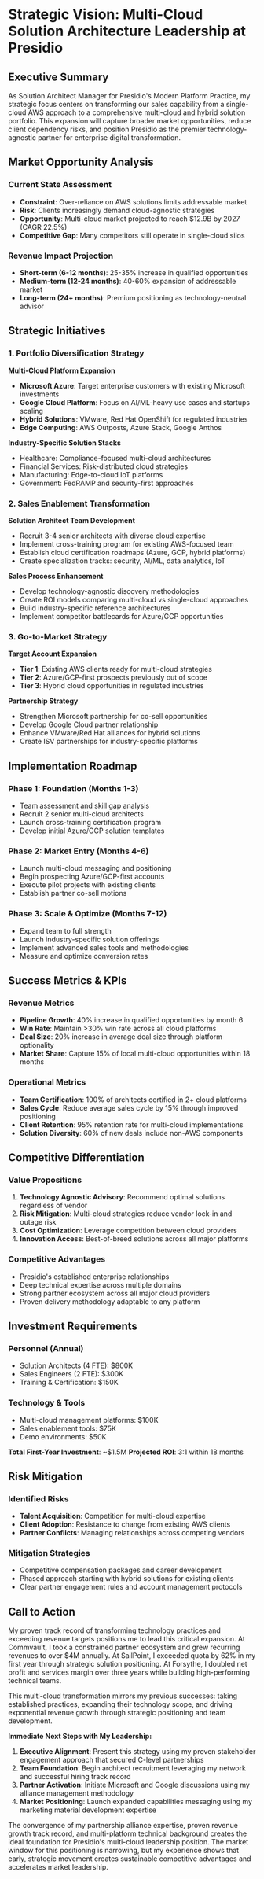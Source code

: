 # Strategic Vision: Multi-Cloud Solution Architecture Leadership at Presidio

## Executive Summary

As Solution Architect Manager for Presidio's Modern Platform Practice, my strategic focus centers on transforming our sales capability from a single-cloud AWS approach to a comprehensive multi-cloud and hybrid solution portfolio. This expansion will capture broader market opportunities, reduce client dependency risks, and position Presidio as the premier technology-agnostic partner for enterprise digital transformation.

## Market Opportunity Analysis

### Current State Assessment
- **Constraint**: Over-reliance on AWS solutions limits addressable market
- **Risk**: Clients increasingly demand cloud-agnostic strategies
- **Opportunity**: Multi-cloud market projected to reach $12.9B by 2027 (CAGR 22.5%)
- **Competitive Gap**: Many competitors still operate in single-cloud silos

### Revenue Impact Projection
- **Short-term (6-12 months)**: 25-35% increase in qualified opportunities
- **Medium-term (12-24 months)**: 40-60% expansion of addressable market
- **Long-term (24+ months)**: Premium positioning as technology-neutral advisor

## Strategic Initiatives

### 1. Portfolio Diversification Strategy

**Multi-Cloud Platform Expansion**
- **Microsoft Azure**: Target enterprise customers with existing Microsoft investments
- **Google Cloud Platform**: Focus on AI/ML-heavy use cases and startups scaling
- **Hybrid Solutions**: VMware, Red Hat OpenShift for regulated industries
- **Edge Computing**: AWS Outposts, Azure Stack, Google Anthos

**Industry-Specific Solution Stacks**
- Healthcare: Compliance-focused multi-cloud architectures
- Financial Services: Risk-distributed cloud strategies
- Manufacturing: Edge-to-cloud IoT platforms
- Government: FedRAMP and security-first approaches

### 2. Sales Enablement Transformation

**Solution Architect Team Development**
- Recruit 3-4 senior architects with diverse cloud expertise
- Implement cross-training program for existing AWS-focused team
- Establish cloud certification roadmaps (Azure, GCP, hybrid platforms)
- Create specialization tracks: security, AI/ML, data analytics, IoT

**Sales Process Enhancement**
- Develop technology-agnostic discovery methodologies
- Create ROI models comparing multi-cloud vs single-cloud approaches
- Build industry-specific reference architectures
- Implement competitor battlecards for Azure/GCP opportunities

### 3. Go-to-Market Strategy

**Target Account Expansion**
- **Tier 1**: Existing AWS clients ready for multi-cloud strategies
- **Tier 2**: Azure/GCP-first prospects previously out of scope
- **Tier 3**: Hybrid cloud opportunities in regulated industries

**Partnership Strategy**
- Strengthen Microsoft partnership for co-sell opportunities
- Develop Google Cloud partner relationship
- Enhance VMware/Red Hat alliances for hybrid solutions
- Create ISV partnerships for industry-specific platforms

## Implementation Roadmap

### Phase 1: Foundation (Months 1-3)
- Team assessment and skill gap analysis
- Recruit 2 senior multi-cloud architects
- Launch cross-training certification program
- Develop initial Azure/GCP solution templates

### Phase 2: Market Entry (Months 4-6)
- Launch multi-cloud messaging and positioning
- Begin prospecting Azure/GCP-first accounts
- Execute pilot projects with existing clients
- Establish partner co-sell motions

### Phase 3: Scale & Optimize (Months 7-12)
- Expand team to full strength
- Launch industry-specific solution offerings
- Implement advanced sales tools and methodologies
- Measure and optimize conversion rates

## Success Metrics & KPIs

### Revenue Metrics
- **Pipeline Growth**: 40% increase in qualified opportunities by month 6
- **Win Rate**: Maintain >30% win rate across all cloud platforms
- **Deal Size**: 20% increase in average deal size through platform optionality
- **Market Share**: Capture 15% of local multi-cloud opportunities within 18 months

### Operational Metrics
- **Team Certification**: 100% of architects certified in 2+ cloud platforms
- **Sales Cycle**: Reduce average sales cycle by 15% through improved positioning
- **Client Retention**: 95% retention rate for multi-cloud implementations
- **Solution Diversity**: 60% of new deals include non-AWS components

## Competitive Differentiation

### Value Propositions
1. **Technology Agnostic Advisory**: Recommend optimal solutions regardless of vendor
2. **Risk Mitigation**: Multi-cloud strategies reduce vendor lock-in and outage risk
3. **Cost Optimization**: Leverage competition between cloud providers
4. **Innovation Access**: Best-of-breed solutions across all major platforms

### Competitive Advantages
- Presidio's established enterprise relationships
- Deep technical expertise across multiple domains
- Strong partner ecosystem across all major cloud providers
- Proven delivery methodology adaptable to any platform

## Investment Requirements

### Personnel (Annual)
- Solution Architects (4 FTE): $800K
- Sales Engineers (2 FTE): $300K
- Training & Certification: $150K

### Technology & Tools
- Multi-cloud management platforms: $100K
- Sales enablement tools: $75K
- Demo environments: $50K

**Total First-Year Investment**: ~$1.5M
**Projected ROI**: 3:1 within 18 months

## Risk Mitigation

### Identified Risks
- **Talent Acquisition**: Competition for multi-cloud expertise
- **Client Adoption**: Resistance to change from existing AWS clients
- **Partner Conflicts**: Managing relationships across competing vendors

### Mitigation Strategies
- Competitive compensation packages and career development
- Phased approach starting with hybrid solutions for existing clients
- Clear partner engagement rules and account management protocols

## Call to Action

My proven track record of transforming technology practices and exceeding revenue targets positions me to lead this critical expansion. At Commvault, I took a constrained partner ecosystem and grew recurring revenues to over $4M annually. At SailPoint, I exceeded quota by 62% in my first year through strategic solution positioning. At Forsythe, I doubled net profit and services margin over three years while building high-performing technical teams.

This multi-cloud transformation mirrors my previous successes: taking established practices, expanding their technology scope, and driving exponential revenue growth through strategic positioning and team development.

**Immediate Next Steps with My Leadership:**
1. **Executive Alignment**: Present this strategy using my proven stakeholder engagement approach that secured C-level partnerships
2. **Team Foundation**: Begin architect recruitment leveraging my network and successful hiring track record
3. **Partner Activation**: Initiate Microsoft and Google discussions using my alliance management methodology
4. **Market Positioning**: Launch expanded capabilities messaging using my marketing material development expertise

The convergence of my partnership alliance expertise, proven revenue growth track record, and multi-platform technical background creates the ideal foundation for Presidio's multi-cloud leadership position. The market window for this positioning is narrowing, but my experience shows that early, strategic movement creates sustainable competitive advantages and accelerates market leadership.